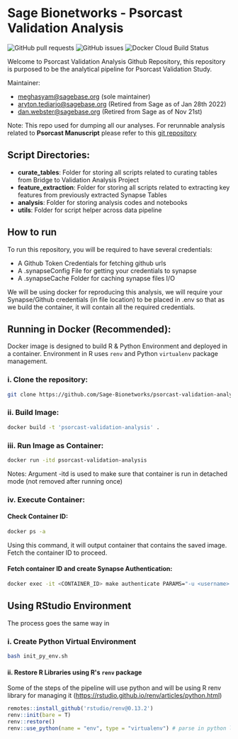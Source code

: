 # Sage Bionetworks - Psorcast Validation Analysis
<img alt="GitHub pull requests" src="https://img.shields.io/github/issues-pr/Sage-Bionetworks/psorcast-validation-analysis">  <img alt="GitHub issues" src="https://img.shields.io/github/issues/Sage-Bionetworks/psorcast-validation-analysis">  <img alt="Docker Cloud Build Status" src="https://img.shields.io/docker/cloud/build/arytontediarjo/psorcast-validation-analysis">

Welcome to Psorcast Validation Analysis Github Repository, this repository is purposed to be the analytical pipeline for Psorcast Validation Study.

Maintainer: 
- meghasyam@sagebase.org (sole maintainer)
- aryton.tediarjo@sagebase.org (Retired from Sage as of Jan 28th 2022)
- dan.webster@sagebase.org (Retired from Sage as of Nov 21st)

Note: This repo used for dumping all our analyses.
For rerunnable analysis related to **Psorcast Manuscript** please refer to this [git repository](https://github.com/Sage-Bionetworks/psorcast-validation-manuscript)


## Script Directories:
- <b>curate_tables</b>: Folder for storing all scripts related to curating tables from Bridge to Validation Analysis Project
- <b>feature_extraction</b>: Folder for storing all scripts related to extracting key features from previously extracted Synapse Tables
- <b>analysis</b>: Folder for storing analysis codes and notebooks
- <b>utils</b>: Folder for script helper across data pipeline

## How to run
To run this repository, you will be required to have several credentials:
- A Github Token Credentials for fetching github urls
- A .synapseConfig File for getting your credentials to synapse
- A .synapseCache Folder for caching synapse files I/O

We will be using docker for reproducing this analysis, we will require your Synapse/Github credentials (in file location) to be placed in .env so that as we build the container, it will contain all the required credentials.

## Running in Docker (Recommended):
Docker image is designed to build R & Python Environment and deployed in a container. Environment in R uses `renv` and Python `virtualenv` package management. 

### i. Clone the repository: 
```zsh
git clone https://github.com/Sage-Bionetworks/psorcast-validation-analysis.git
```
### ii. Build Image:
```zsh
docker build -t 'psorcast-validation-analysis' .
```
### iii. Run Image as Container:
```zsh
docker run -itd psorcast-validation-analysis
```
Notes: Argument -itd is used to make sure that container is run in detached mode (not removed after running once)

### iv. Execute Container:
#### Check Container ID:
```zsh
docker ps -a
```
Using this command, it will output container that contains the saved image. Fetch the container ID to proceed.

#### Fetch container ID and create Synapse Authentication:
```zsh
docker exec -it <CONTAINER_ID> make authenticate PARAMS="-u <username> -p <password> -g <git_token>"
```

## Using RStudio Environment 
The process goes the same way in 

### i. Create Python Virtual Environment
```zsh
bash init_py_env.sh
```

#### ii. Restore R Libraries using R's `renv` package
Some of the steps of the pipeline will use python and will be using R renv library for managing it (https://rstudio.github.io/renv/articles/python.html)
```R
remotes::install_github('rstudio/renv@0.13.2')
renv::init(bare = T)
renv::restore()
renv::use_python(name = "env", type = "virtualenv") # parse in python location with installed packages from requirements.txt
```
